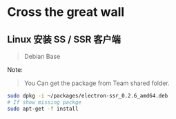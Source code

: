 # Cross the great wall

## Linux 安装 SS / SSR 客户端

> Debian Base

Note:
> You Can get the package from Team shared folder.

```bash
sudo dpkg -i ~/packages/electron-ssr_0.2.6_amd64.deb
# If show missing packge
sudo apt-get -f install
```
